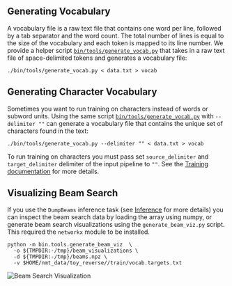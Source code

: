 ## Generating Vocabulary

A vocabulary file is a raw text file that contains one word per line, followed by a tab separator and the word count. The total number of lines is equal to the size of the vocabulary and each token is mapped to its line number. We provide a helper script [`bin/tools/generate_vocab.py`](https://github.com/google/seq2seq/blob/master/bin/tools/generate_vocab.py) that takes in a raw text file of space-delimited tokens and generates a vocabulary file:

```shell
./bin/tools/generate_vocab.py < data.txt > vocab
```


## Generating Character Vocabulary

Sometimes you want to run training on characters instead of words or subword units. Using the same script [`bin/tools/generate_vocab.py`](https://github.com/google/seq2seq/blob/master/bin/tools/generate_vocab.py) with `--delimiter ""` can generate a vocabulary file that contains the unique set of characters found in the text:

```shell
./bin/tools/generate_vocab.py --delimiter "" < data.txt > vocab
```

To run training on characters you must pass set `source_delimiter` and `target_delimiter` delimiter of the input pipeline to `""`. See the [Training documentation](training.md) for more details.


## Visualizing Beam Search

If you use the `DumpBeams` inference task (see [Inference](inference/) for more details) you can inspect the beam search data by loading the array using numpy, or generate beam search visualizations using the `generate_beam_viz.py` script. This required the `networkx` module to be installed.

```
python -m bin.tools.generate_beam_viz  \
  -o ${TMPDIR:-/tmp}/beam_visualizations \
  -d ${TMPDIR:-/tmp}/beams.npz \
  -v $HOME/nmt_data/toy_reverse//train/vocab.targets.txt
```

![Beam Search Visualization](http://i.imgur.com/kLec8l4l.png)
